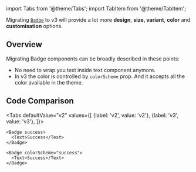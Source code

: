 import Tabs from '@theme/Tabs';
import TabItem from '@theme/TabItem';

Migrating [`Badge`](badge.md) to v3 will provide a lot more **design**, **size, variant**, **color** and **customisation** options.

## Overview

Migrating Badge components can be broadly described in these points:

- No need to wrap you text inside text component anymore.
- In v3 the color is controlled by `colorScheme` prop. And it accepts all the color available in the theme.

## Code Comparison

<Tabs
defaultValue="v2"
values={[
{label: 'v2', value: 'v2'},
{label: 'v3', value: 'v3'},
]}>
<TabItem value="v2">

```tsx
<Badge success>
  <Text>Success</Text>
</Badge>
```

</TabItem>
<TabItem value="v3">

```tsx
<Badge colorScheme="success">
  <Text>Success</Text>
</Badge>
```

</TabItem>
</Tabs>
